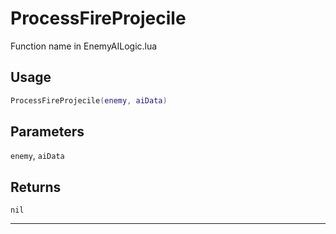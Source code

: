 # ProcessFireProjecile
Function name in EnemyAILogic.lua
## Usage
```lua
ProcessFireProjecile(enemy, aiData)
```
## Parameters
`enemy`, `aiData`
## Returns
`nil`

---